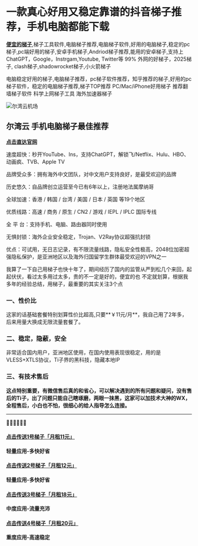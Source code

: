 # 一款真心好用又稳定靠谱的抖音梯子推荐，手机电脑都能下载

[**便宜的梯子**](https://iheikeji.com),梯子工具软件,电脑梯子推荐,电脑梯子软件,好用的电脑梯子,稳定的pc梯子,pc端好用的梯子,安卓手机梯子,Andriod梯子推荐,能用的安卓梯子,支持上 ChatGPT，Google，Instrgam,Youtube, Twitter等 99% 外网的好梯子，2025梯子, clash梯子,shadowrocket梯子,小火箭梯子



电脑稳定好用的梯子,电脑梯子推荐，pc梯子软件推荐，知乎推荐的梯子,好用的pc梯子软件，稳定的电脑梯子推荐,梯子TOP推荐 PC/Mac/iPhone好用梯子 推荐翻墙梯子软件 科学上网梯子工具 海外加速器梯子

![尔湾云机场](https://github.com/user-attachments/assets/9b87c3af-50fd-4e5e-bc78-c0d185d9c7f4)



## 尔湾云 手机电脑梯子最佳推荐

[**点击直达官网**](https://go.1vpn.cc/ewan)

速度超快：秒开YouTube、Ins，支持ChatGPT，解锁飞/Netflix、Hulu、HBO、动画疯、TVB、Apple TV

品牌受众多：拥有海外中文团队，对中文用户支持良好，是最受欢迎的品牌

历史悠久：自品牌创立运营至今已有6年以上，注册地法属摩纳哥

全球加速：香港 / 韩国 / 台湾 / 美国 / 日本 / 英国 等19个地区

优质线路：高速 / 商务 / 原生 / CN2 / 游戏 / IEPL / IPLC 国际专线

全 平 台：支持手机、电脑、路由器同时使用

无惧封锁：海外企业安全稳定，Trojan、V2Ray协议超强抗封锁

优点：可试用，无日志记录，有不限流量线路，隐私安全性极高，2048位加密超强隐私保护，是亚洲地区以及海外归国留学生群体最受欢迎的VPN之一

我算了一下自己用梯子也快十年了，期间经历了国内的监管从严到松几个来回，起起伏伏，看过太多用过太多，贵的不一定是好的，便宜的也 不定就划算，根据我多年的经验总结，用梯子，最重要的其实关注3个点

### 一、性价比

这家的话基础套餐特别划算性价比超高,只要**￥11元/月**，我自己用了2年多，后来用量大换成无限流量套餐了。

### 二、稳定，隐蔽，安全

非常适合国内用户，亚洲地区使用，在国内使用表现很稳定，用的是VLESS+XTLS协议，Ti子界的黑科技，隐藏本地IP

### 三、有技术售后

**这点特别重要，有微信售后真的和省心，可以解决遇到的所有问题和疑问，没有售后的Ti子，出了问题只能自己瞎琢磨，两眼一抹黑，这家可以加技术大神的WX，全程售后，小白也不怕，很细心的给人指导怎么连接。**

---

  🌈🌈🌈🌈🌈🌈  
#### [**点击传送1号梯子「月租11元」**](https://go.1vpn.cc/ewan)
**轻量应用-多快好省**
#### [**点击传送2号梯子「月租12元」**](https://go.1vpn.cc/nisi)
**轻量应用-多快好省**
#### [**点击传送3号梯子「月租18元」**](https://go.1vpn.cc/suyu)
**中度应用-流量充沛**
#### [**点击传送4号梯子「月租20元」**](https://go.1vpn.cc/xxfeng)
**重度应用-高速稳定**



